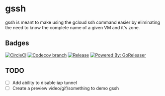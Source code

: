 # gssh

gssh is meant to make using the gcloud ssh command easier by eliminating the need to know the complete name of a given VM and it's zone.

## Badges

[![CircleCI](https://img.shields.io/circleci/project/github/regner/gssh.svg?style=for-the-badge)](https://circleci.com/gh/regner/gssh)
[![Codecov branch](https://img.shields.io/codecov/c/github/regner/gssh/master.svg?style=for-the-badge)](https://codecov.io/gh/regner/gssh)
[![Release](https://img.shields.io/github/release/regner/gssh.svg?style=for-the-badge)](https://github.com/regner/gssh/releases/latest)
[![Powered By: GoReleaser](https://img.shields.io/badge/powered%20by-goreleaser-green.svg?style=for-the-badge)](https://github.com/goreleaser)

## TODO

* [ ] Add ability to disable iap tunnel
* [ ] Create a preview video/gif/something to demo gssh
